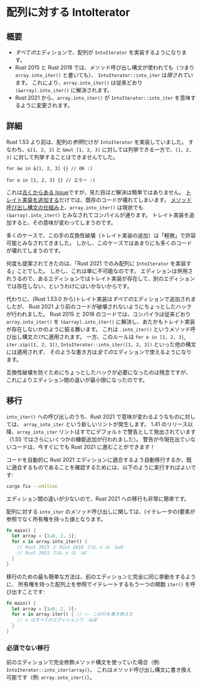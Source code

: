 <!--
# IntoIterator for arrays
-->

# 配列に対する IntoIterator

<!--
## Summary
-->

## 概要

<!--
- Arrays implement `IntoIterator` in *all* editions.
- Calls to `IntoIterator::into_iter` are *hidden* in Rust 2015 and Rust 2018 when using method call syntax
  (i.e., `array.into_iter()`). So, `array.into_iter()` still resolves to `(&array).into_iter()` as it
  has before.
- `array.into_iter()` changes meaning to be the call to `IntoIterator::into_iter` in Rust 2021.
-->

- *すべての*エディションで、配列が `IntoIterator` を実装するようになります。
- Rust 2015 と Rust 2018 では、メソッド呼び出し構文が使われても（つまり `array.into_iter()` と書いても）、
  `IntoIterator::into_iter` は*隠されて*います。
  これにより、`array.into_iter()` は従来どおり `(&array).into_iter()` に解決されます。
- Rust 2021 から、`array.into_iter()` が `IntoIterator::into_iter` を意味するように変更されます。

<!--
## Details
-->

## 詳細

<!--
Until Rust 1.53, only *references* to arrays implement `IntoIterator`.
This means you can iterate over `&[1, 2, 3]` and `&mut [1, 2, 3]`,
but not over `[1, 2, 3]` directly.
-->

Rust 1.53 より前は、配列の*参照*だけが `IntoIterator` を実装していました。
すなわち、`&[1, 2, 3]` と `&mut [1, 2, 3]` に対しては列挙できる一方で、`[1, 2, 3]` に対して列挙することはできませんでした。

<!--
```rust,ignore
for &e in &[1, 2, 3] {} // Ok :)

for e in [1, 2, 3] {} // Error :(
```
-->
```rust,ignore
for &e in &[1, 2, 3] {} // OK :)

for e in [1, 2, 3] {} // エラー :(
```

<!--
This has been [a long-standing issue][25], but the solution is not as simple as it seems.
Just [adding the trait implementation][20] would break existing code.
`array.into_iter()` already compiles today because that implicitly calls
`(&array).into_iter()` due to [how method call syntax works][22].
Adding the trait implementation would change the meaning.
-->

これは[古くからある Issue][25]ですが、見た目ほど解決は簡単ではありません。
[トレイト実装を追加する][20]だけでは、既存のコードが壊れてしまいます。
[メソッド呼び出し構文の仕組み][22]上、`array.into_iter()` は現状でも `(&array).into_iter()` とみなされてコンパイルが通ります。
トレイト実装を追加すると、その意味が変わってしまうのです。

<!--
Usually this type of breakage (adding a trait implementation) is categorized as 'minor' and acceptable.
But in this case there is too much code that would be broken by it.
-->

多くのケースで、この手の互換性破壊（トレイト実装の追加）は「軽微」で許容可能とみなされてきました。
しかし、このケースではあまりにも多くのコードが壊れてしまうのです。

<!--
It has been suggested many times to "only implement `IntoIterator` for arrays in Rust 2021".
However, this is simply not possible.
You can't have a trait implementation exist in one edition and not in another,
since editions can be mixed.
-->

何度も提案されてきたのは、「Rust 2021 でのみ配列に `IntoIterator` を実装する」ことでした。
しかし、これは単に不可能なのです。
エディションは併用されうるので、あるエディションではトレイト実装が存在して、別のエディションでは存在しない、というわけにはいかないからです。

<!--
Instead, the trait implementation was added in *all* editions (starting in Rust 1.53.0)
but with a small hack to avoid breakage until Rust 2021.
In Rust 2015 and 2018 code, the compiler will still resolve `array.into_iter()`
to `(&array).into_iter()` like before, as if the trait implementation does not exist.
This *only* applies to the `.into_iter()` method call syntax.
It does not affect any other syntax such as `for e in [1, 2, 3]`, `iter.zip([1, 2, 3])` or
`IntoIterator::into_iter([1, 2, 3])`.
Those will start to work in *all* editions.
-->

代わりに、(Rust 1.53.0 から)トレイト実装は*すべての*エディションで追加されましたが、
Rust 2021 より前のコードが破壊されないようにちょっとしたハックが行われました。
Rust 2015 と 2018 のコードでは、コンパイラは従来どおり `array.into_iter()` を `(&array).into_iter()` に解決し、あたかもトレイト実装が存在しないかのように振る舞います。
これは `.into_iter()` というメソッド呼び出し構文*だけ*に適用されます。
一方、このルールは `for e in [1, 2, 3]`, `iter.zip([1, 2, 3])`, `IntoIterator::into_iter([1, 2, 3])` といった他の構文には適用されず、
そのような書き方は*全ての*エディションで使えるようになります。

<!--
While it's a shame that this required a small hack to avoid breakage,
this solution keeps the difference between the editions to an absolute minimum.
-->

互換性破壊を防ぐためにちょっとしたハックが必要になったのは残念ですが、
これによりエディション間の違いが最小限になったのです。

[25]: https://github.com/rust-lang/rust/issues/25725
[20]: https://github.com/rust-lang/rust/pull/65819
[22]: https://doc.rust-lang.org/book/ch05-03-method-syntax.html#wheres-the---operator

<!--
## Migration
-->

## 移行

<!--
A lint, `array_into_iter`, gets triggered whenever there is some call to `into_iter()` that will change
meaning in Rust 2021. The `array_into_iter` lint has already been a warning by default on all editions 
since the 1.41 release (with several enhancements made in 1.55). If your code is already warning free, 
then it should already be ready to go for Rust 2021!
-->

`into_iter()` への呼び出しのうち、Rust 2021 で意味が変わるようなものに対しては、
`array_into_iter` という新しいリントが発生します。
1.41 のリリース以降、`array_into_iter` リントはすでにデフォルトで警告として発出されています（1.55 ではさらにいくつかの機能追加が行われました）。
警告が今現在出ていないコードは、今すぐにでも Rust 2021 に進むことができます！

<!--
You can automatically migrate your code to be Rust 2021 Edition compatible or ensure it is already compatible by
running:
-->

コードを自動的に Rust 2021 エディションに適合するよう自動移行するか、既に適合するものであることを確認するためには、以下のように実行すればよいです:

```sh
cargo fix --edition
```

<!--
Because the difference between editions is small, the migration to Rust 2021 is fairly straight-forward.
-->

エディション間の違いが少ないので、Rust 2021 への移行も非常に簡単です。

<!--
For method calls of `into_iter` on arrays, the elements being implemented will change from references to owned values.
-->

配列に対する `into_iter` のメソッド呼び出しに関しては、(<!--訳注-->イテレータの)要素が参照でなく所有権を持った値となります。

<!--
例えば：
-->

<!--
```rust
fn main() {
  let array = [1u8, 2, 3];
  for x in array.into_iter() {
    // x is a `&u8` in Rust 2015 and Rust 2018
    // x is a `u8` in Rust 2021
  }
}
```
-->

```rust
fn main() {
  let array = [1u8, 2, 3];
  for x in array.into_iter() {
    // Rust 2015 と Rust 2018 では、x は `&u8`
    // Rust 2021 では、x は `u8`
  }
}
```

<!--
The most straightforward way to migrate in Rust 2021, is by keeping the exact behavior from previous editions
by calling `iter()` which also iterates over owned arrays by reference:
-->

移行のための最も簡単な方法は、前のエディションと完全に同じ挙動をするように、
所有権を持った配列上を参照でイテレートするもう一つの関数 `iter()` を呼び出すことです:

<!--
```rust
fn main() {
  let array = [1u8, 2, 3];
  for x in array.iter() { // <- This line changed
    // x is a `&u8` in all editions
  }
}
```
-->

```rust
fn main() {
  let array = [1u8, 2, 3];
  for x in array.iter() { // <- この行を書き換えた
    // x はすべてのエディションで `&u8`
  }
}
```

<!--
### Optional migration
-->

### 必須でない移行

<!--
If you are using fully qualified method syntax (i.e., `IntoIterator::into_iter(array)`) in a previous edition,
this can be upgraded to method call syntax (i.e., `array.into_iter()`).
-->

前のエディションで完全修飾メソッド構文を使っていた場合（例: `IntoIterator::into_iter(array)`）、
これはメソッド呼び出し構文に書き換え可能です（例: `array.into_iter()`）。
